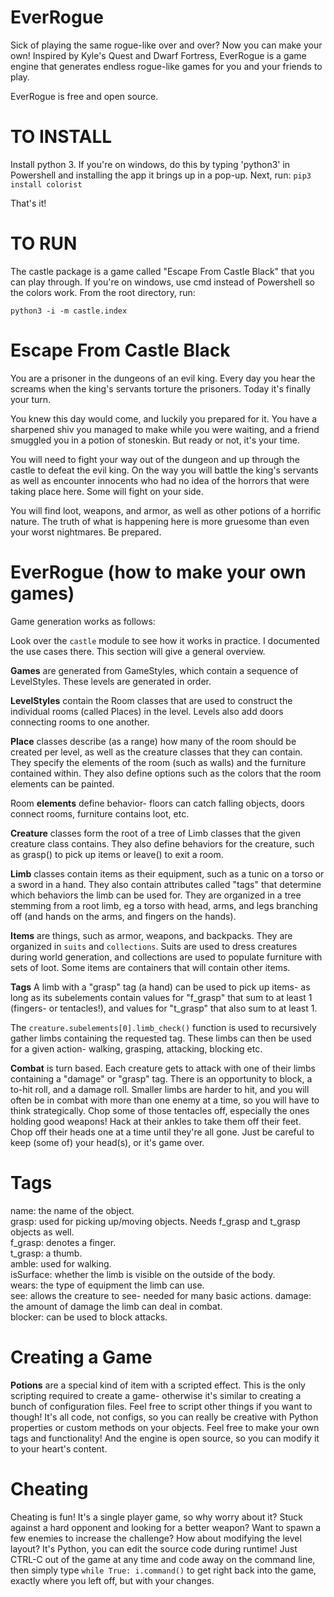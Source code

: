 # EverRogue
Sick of playing the same rogue-like over and over? Now you can make your own! Inspired by Kyle's Quest and Dwarf Fortress, EverRogue is a game engine that generates endless rogue-like games for you and your friends to play.

EverRogue is free and open source.

# TO INSTALL
Install python 3. If you're on windows, do this by typing 'python3' in Powershell and installing the app it brings up in a pop-up. 
Next, run: `pip3 install colorist`

That's it!

# TO RUN
The castle package is a game called "Escape From Castle Black" that you can play through. If you're on windows, use cmd instead of Powershell so the colors work. 
From the root directory, run:

`python3 -i -m castle.index`

# Escape From Castle Black
You are a prisoner in the dungeons of an evil king. Every day you hear the screams when the king's servants torture the prisoners. Today it's finally your turn.

You knew this day would come, and luckily you prepared for it. You have a sharpened shiv you managed to make while you were waiting, and a friend smuggled you in a potion of stoneskin. But ready or not, it's your time.

You will need to fight your way out of the dungeon and up through the castle to defeat the evil king. On the way you will battle the king's servants as well as encounter innocents who had no idea of the horrors that were taking place here. Some will fight on your side. 

You will find loot, weapons, and armor, as well as other potions of a horrific nature. The truth of what is happening here is more gruesome than even your worst nightmares. Be prepared.

# EverRogue (how to make your own games)
Game generation works as follows:

Look over the `castle` module to see how it works in practice. I documented the use cases there. This section will give a general overview.

**Games** are generated from GameStyles, which contain a sequence of LevelStyles. These levels are generated in order.

**LevelStyles** contain the Room classes that are used to construct the individual rooms (called Places) in the level. Levels also add doors connecting rooms to one another.

**Place** classes describe (as a range) how many of the room should be created per level, as well as the creature classes that they can contain. They specify the elements of the room (such as walls) and the furniture contained within. They also define options such as the colors that the room elements can be painted.

Room **elements** define behavior- floors can catch falling objects, doors connect rooms, furniture contains loot, etc.

**Creature** classes form the root of a tree of Limb classes that the given creature class contains. They also define behaviors for the creature, such as grasp() to pick up items or leave() to exit a room.

**Limb** classes contain items as their equipment, such as a tunic on a torso or a sword in a hand. They also contain attributes called "tags" that determine which behaviors the limb can be used for. They are organized in a tree stemming from a root limb, eg a torso with head, arms, and legs branching off (and hands on the arms, and fingers on the hands). 

**Items** are things, such as armor, weapons, and backpacks. They are organized in `suits` and `collections`. Suits are used to dress creatures during world generation, and collections are used to populate furniture with sets of loot. Some items are containers that will contain other items.

**Tags**
A limb with a "grasp" tag (a hand) can be used to pick up items- as long as its subelements contain values for "f\_grasp" that sum to at least 1 (fingers- or tentacles!), and values for "t\_grasp" that also sum to at least 1.

The `creature.subelements[0].limb_check()` function is used to recursively gather limbs containing the requested tag. These limbs can then be used for a given action- walking, grasping, attacking, blocking etc.

**Combat** is turn based. Each creature gets to attack with one of their limbs containing a "damage" or "grasp" tag. There is an opportunity to block, a to-hit roll, and a damage roll. Smaller limbs are harder to hit, and you will often be in combat with more than one enemy at a time, so you will have to think strategically. Chop some of those tentacles off, especially the ones holding good weapons! Hack at their ankles to take them off their feet. Chop off their heads one at a time until they're all gone. Just be careful to keep (some of) your head(s), or it's game over.

# Tags
name: the name of the object.   
grasp: used for picking up/moving objects. Needs f_grasp and t_grasp objects as well.   
f_grasp: denotes a finger.  
t_grasp: a thumb.   
amble: used for walking.    
isSurface: whether the limb is visible on the outside of the body.  
wears: the type of equipment the limb can use.  
see: allows the creature to see- needed for many basic actions. 
damage: the amount of damage the limb can deal in combat.   
blocker: can be used to block attacks.  

# Creating a Game
**Potions** are a special kind of item with a scripted effect. This is the only scripting required to create a game- otherwise it's similar to creating a bunch of configuration files. Feel free to script other things if you want to though! It's all code, not configs, so you can really be creative with Python properties or custom methods on your objects. Feel free to make your own tags and functionality! And the engine is open source, so you can modify it to your heart's content.

# Cheating
Cheating is fun! It's a single player game, so why worry about it? Stuck against a hard opponent and looking for a better weapon? Want to spawn a few enemies to increase the challenge? How about modifying the level layout? It's Python, you can edit the source code during runtime! Just CTRL-C out of the game at any time and code away on the command line, then simply type `while True: i.command()` to get right back into the game, exactly where you left off, but with your changes.
